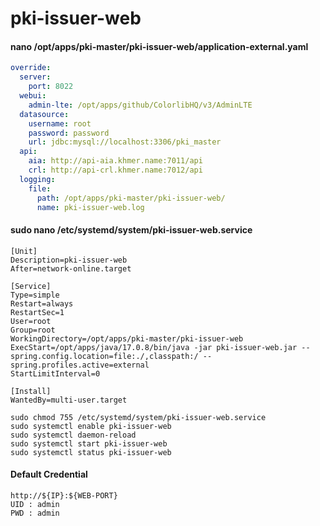 # pki-issuer-web

#### nano /opt/apps/pki-master/pki-issuer-web/application-external.yaml

```yaml
override:
  server:
    port: 8022
  webui:
    admin-lte: /opt/apps/github/ColorlibHQ/v3/AdminLTE
  datasource:
    username: root
    password: password
    url: jdbc:mysql://localhost:3306/pki_master
  api:
    aia: http://api-aia.khmer.name:7011/api
    crl: http://api-crl.khmer.name:7012/api
  logging:
    file:
      path: /opt/apps/pki-master/pki-issuer-web/
      name: pki-issuer-web.log
```

#### sudo nano /etc/systemd/system/pki-issuer-web.service

```text
[Unit]
Description=pki-issuer-web
After=network-online.target

[Service]
Type=simple
Restart=always
RestartSec=1
User=root
Group=root
WorkingDirectory=/opt/apps/pki-master/pki-issuer-web
ExecStart=/opt/apps/java/17.0.8/bin/java -jar pki-issuer-web.jar --spring.config.location=file:./,classpath:/ --spring.profiles.active=external
StartLimitInterval=0

[Install]
WantedBy=multi-user.target
```

```shell
sudo chmod 755 /etc/systemd/system/pki-issuer-web.service
sudo systemctl enable pki-issuer-web
sudo systemctl daemon-reload
sudo systemctl start pki-issuer-web
sudo systemctl status pki-issuer-web
```

#### Default Credential

```text
http://${IP}:${WEB-PORT}
UID : admin
PWD : admin
```